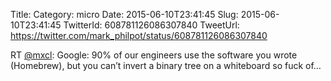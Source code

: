 Title: 
Category: micro
Date: 2015-06-10T23:41:45
Slug: 2015-06-10T23:41:45
TwitterId: 608781126086307840
TweetUrl: https://twitter.com/mark_philpot/status/608781126086307840

RT [@mxcl](https://twitter.com/mxcl): Google: 90% of our engineers use the software you wrote (Homebrew), but you can’t invert a binary tree on a whiteboard so fuck of…